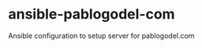 ansible-pablogodel-com
======================

Ansible configuration to setup server for pablogodel.com
